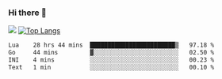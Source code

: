 ### Hi there 👋

![](https://github-readme-stats.vercel.app/api?username=JirafaYe&theme=buefy) 
[![Top Langs](https://github-readme-stats.vercel.app/api/top-langs/?username=JirafaYe&layout=compact)](https://github.com/JirafaYe/github-readme-stats)

<!--START_SECTION:waka-->

```txt
Lua    28 hrs 44 mins  ████████████████████████▒   97.18 %
Go     44 mins         ▓░░░░░░░░░░░░░░░░░░░░░░░░   02.50 %
INI    4 mins          ░░░░░░░░░░░░░░░░░░░░░░░░░   00.23 %
Text   1 min           ░░░░░░░░░░░░░░░░░░░░░░░░░   00.10 %
```

<!--END_SECTION:waka-->

<!--
**JirafaYe/JirafaYe** is a ✨ _special_ ✨ repository because its `README.md` (this file) appears on your GitHub profile.

Here are some ideas to get you started:

- 🔭 I’m currently working on ...
- 🌱 I’m currently learning ...
- 👯 I’m looking to collaborate on ...
- 🤔 I’m looking for help with ...
- 💬 Ask me about ...
- 📫 How to reach me: ...
- 😄 Pronouns: ...
- ⚡ Fun fact: ...
-->
